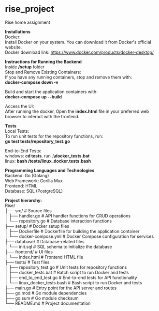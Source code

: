 # rise_project
Rise home assignment

**Installations**  
Docker:  
Install Docker on your system. You can download it from Docker's official website.  
Docker download link: https://www.docker.com/products/docker-desktop/  

**Instructions for Running the Backend**  
Inside **/setup** folder  
Stop and Remove Existing Containers:  
If you have any running containers, stop and remove them with:  
**docker-compose down -v**  

Build and start the application containers with:  
**docker-compose up --build**    

Access the UI:  
After running the docker, Open the **index.html** file in your preferred web browser to interact with the frontend.    

**Tests**  
Local Tests:  
To run unit tests for the repository functions, run:  
**go test tests/repository_test.go**    

End-to-End Tests:  
windows: **cd tests**. run **.\docker_tests.bat**  
linux: **bash /tests/linux_docker.tests.bash**    

**Programming Languages and Technologies**  
Backend: Go (Golang)  
Web Framework: Gorilla Mux  
Frontend: HTML  
Database: SQL (PostgreSQL)    

**Project hierarchy:**  
Rise/  
├── src/ # Source files  
│ ├── handler.go # API handler functions for CRUD operations  
│ └── repository.go # Database interaction functions  
├── setup/ # Docker setup files  
│ ├── Dockerfile # Dockerfile for building the application container  
│ └── docker-compose.yml # Docker Compose configuration for services  
├── database/ # Database-related files  
│ └── init.sql # SQL schema to initialize the database  
├── frontend/ # UI files  
│ └── index.html # Frontend HTML file  
├── tests/ # Test files  
│ ├── repository_test.go # Unit tests for repository functions  
│ ├── docker_tests.bat # Batch script to run Docker and tests  
│ ├── end_to_end_test.go # End-to-end tests for API functionality  
│ └── linux_docker_tests.bash # Bash script to run Docker and tests  
├── main.go # Entry point for the API server and routes  
├── go.mod # Go module dependencies  
├── go.sum # Go module checksum  
└── README.md # Project documentation  
